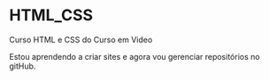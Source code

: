 # HTML_CSS
 Curso HTML e CSS do Curso em Video

 Estou aprendendo a criar sites e agora vou gerenciar repositórios no gitHub.
